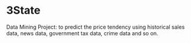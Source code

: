 # 3State
Data Mining Project: to predict the price tendency using historical sales data, news data, government tax data, crime data and so on.
